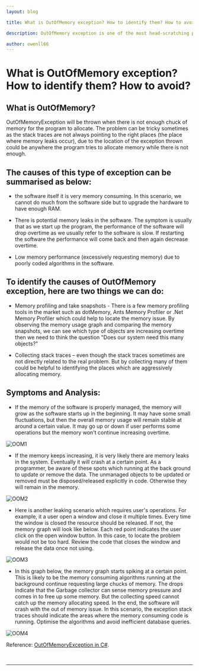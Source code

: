 ```yaml
---
layout: blog

title: What is OutOfMemory exception? How to identify them? How to avoid?

description: OutOfMemory exception is one of the most head-scratching problems to locate when debugging a software. This blog will discuss what OutOfMemory exception is and some typical symptoms of it and what the possible causes are.

author: owenll66
---
```


# What is OutOfMemory exception? How to identify them? How to avoid?

## What is OutOfMemory?

OutOfMemoryException will be thrown when there is not enough chuck of memory for the program to allocate. The problem can be tricky sometimes as the stack traces are not always pointing to the right places (the place where memory leaks occur), due to the location of the exception thrown could be anywhere the program tries to allocate memory while there is not enough.

## The causes of this type of exception can be summarised as below:

* the software itself it is very memory consuming. In this scenario, we cannot do much from the software side but to upgrade the hardware to have enough RAM.

* There is potential memory leaks in the software. The symptom is usually that as we start up the program, the performance of the software will drop overtime as we usually refer to the software is slow. If restarting the software the performance will come back and then again decrease overtime.

* Low memory performance (excessively requesting memory) due to poorly coded algorithms in the software.  

## To identify the causes of OutOfMemory exception, here are two things we can do:

* Memory profiling and take snapshots - There is a few memory profiling tools in the market such as dotMemory, Ants Memory Profiler or .Net Memory Profiler which could help to locate the memory issue. By observing the memory usage graph and comparing the memory snapshots, we can see which type of objects are increasing overtime then we need to think the question "Does our system need this many objects?"

* Collecting stack traces – even though the stack traces sometimes are not directly related to the real problem. But by collecting many of them could be helpful to identifying the places which are aggressively allocating memory.

## Symptoms and Analysis:

* If the memory of the software is properly managed, the memory will grow as the software starts up in the beginning. It may have some small fluctuations, but then the overall memory usage will remain stable at around a certain value. It may go up or down if user performs some operations but the memory won't continue increasing overtime.

![OOM1](https://www.owenll66.com/blog-res/blog-OOM/OOM1.png)

* If the memory keeps increasing, it is very likely there are memory leaks in the system. Eventually it will crash at a certain point. As a programmer, be aware of these spots which running at the back ground to update or remove the data. The unmanaged objects to be updated or removed must be disposed/released explicitly in code. Otherwise they will remain in the memory.

![OOM2](https://www.owenll66.com/blog-res/blog-OOM/OOM2.png)

* Here is another leaking scenario which requires user's operations. For example, it a user open a window and close it multiple times. Every time the window is closed the resource should be released. If not, the memory graph will look like below. Each red point indicates the user click on the open window button. In this case, to locate the problem would not be too hard. Review the code that closes the window and release the data once not using.

![OOM3](https://www.owenll66.com/blog-res/blog-OOM/OOM3.png)

* In this graph below, the memory graph starts spiking at a certain point. This is likely to be the  memory consuming algorithms running at the background continue requesting large chucks of memory. The drops indicate that the Garbage collector can sense memory pressure and comes in to free up some memory. But the collecting speed cannot catch up the memory allocating speed. In the end, the software will crash with the out of memory issue. In this scenario, the exception stack traces should indicate the areas where the memory consuming code is running. Optimise the algorithms and avoid inefficient database queries.

![OOM4](https://www.owenll66.com/blog-res/blog-OOM/OOM4.png)

Reference: [OutOfMemoryException in C#](https://docs.microsoft.com/en-us/dotnet/api/system.outofmemoryexception?view=net-5.0#:%7E:text=An%20OutOfMemoryException%20exception%20has%20two,to%20successfully%20perform%20an%20operation. "OutOfMemoryException Class").

<br>

***
